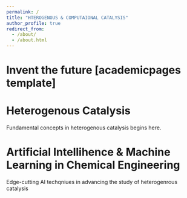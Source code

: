 ```yaml
---
permalink: /
title: "HTEROGENOUS & COMPUTAIONAL CATALYSIS"
author_profile: true
redirect_from: 
  - /about/
  - /about.html
---
```


Invent the future [academicpages template]
======

Heterogenous Catalysis
======
Fundamental concepts in heterogenous catalysis begins here.

Artificial Intellihence & Machine Learning in Chemical Engineering
======
Edge-cutting AI techqniues in advancing the study of heterogenrous catalysis
